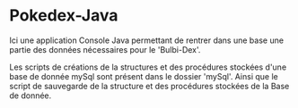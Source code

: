 # Pokedex-Java
Ici une application Console Java permettant de rentrer dans une base une partie des données nécessaires pour le 'Bulbi-Dex'.

Les scripts de créations de la structures et des procédures stockées d'une base de donnée mySql sont présent dans le dossier 'mySql'.
Ainsi que le script de sauvegarde de la structure et des procédures stockées de la Base de donnée.

